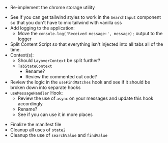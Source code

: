 - Re-implement the chrome storage utility
<!-- - Add Environment Variables
  - Set showLayover and showMatches to true for testing -->
- See if you can get tailwind styles to work in the `SearchInput` component so that you don't have to mix tailwind with vanilla css
- Add logging to the application:
  - Move the `console.log('Received message:', message);` output to the logger
- Split Content Script so that everything isn't injected into all tabs all of the time.
- Context(s):
  - Should `LayoverContext` be split further?
  - `TabStateContext`
    - Rename?
    - Review the commented out code?
- Review the logic in the `useFindMatches` hook and see if it should be broken down into separate hooks
- `useMessageHandler` Hook:
  - Review the use of `async` on your messages and update this hook accordingly
  - Rename?
  - See if you can use it in more places
<!-- - Fix the `popup` button so that it opens the search component -->
- Finalize the manifest file
- Cleanup all uses of `state2`
- Cleanup the use of `searchValue` and `findValue`
